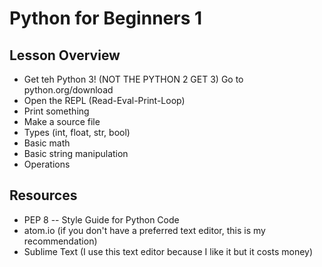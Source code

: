 # Python for Beginners 1

## Lesson Overview

* Get teh Python 3! (NOT THE PYTHON 2 GET 3) Go to python.org/download
* Open the REPL (Read-Eval-Print-Loop)
* Print something
* Make a source file
* Types (int, float, str, bool)
* Basic math
* Basic string manipulation
* Operations

## Resources

* PEP 8 -- Style Guide for Python Code
* atom.io (if you don't have a preferred text editor, this is my recommendation)
* Sublime Text (I use this text editor because I like it but it costs money)
